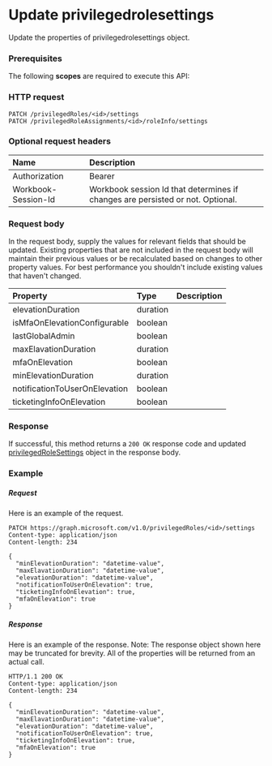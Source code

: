 # Update privilegedrolesettings

Update the properties of privilegedrolesettings object.
### Prerequisites
The following **scopes** are required to execute this API: 
### HTTP request
<!-- { "blockType": "ignored" } -->
```http
PATCH /privilegedRoles/<id>/settings
PATCH /privilegedRoleAssignments/<id>/roleInfo/settings
```
### Optional request headers
| Name       | Description|
|:-----------|:-----------|
| Authorization  | Bearer <code>|
| Workbook-Session-Id  | Workbook session Id that determines if changes are persisted or not. Optional.|

### Request body
In the request body, supply the values for relevant fields that should be updated. Existing properties that are not included in the request body will maintain their previous values or be recalculated based on changes to other property values. For best performance you shouldn't include existing values that haven't changed.

| Property	   | Type	|Description|
|:---------------|:--------|:----------|
|elevationDuration|duration||
|isMfaOnElevationConfigurable|boolean||
|lastGlobalAdmin|boolean||
|maxElavationDuration|duration||
|mfaOnElevation|boolean||
|minElevationDuration|duration||
|notificationToUserOnElevation|boolean||
|ticketingInfoOnElevation|boolean||

### Response
If successful, this method returns a `200 OK` response code and updated [privilegedRoleSettings](../resources/privilegedrolesettings.md) object in the response body.
### Example
##### Request
Here is an example of the request.
<!-- {
  "blockType": "request",
  "name": "update_privilegedrolesettings"
}-->
```http
PATCH https://graph.microsoft.com/v1.0/privilegedRoles/<id>/settings
Content-type: application/json
Content-length: 234

{
  "minElevationDuration": "datetime-value",
  "maxElavationDuration": "datetime-value",
  "elevationDuration": "datetime-value",
  "notificationToUserOnElevation": true,
  "ticketingInfoOnElevation": true,
  "mfaOnElevation": true
}
```
##### Response
Here is an example of the response. Note: The response object shown here may be truncated for brevity. All of the properties will be returned from an actual call.
<!-- {
  "blockType": "response",
  "truncated": true,
  "@odata.type": "microsoft.graph.privilegedRoleSettings"
} -->
```http
HTTP/1.1 200 OK
Content-type: application/json
Content-length: 234

{
  "minElevationDuration": "datetime-value",
  "maxElavationDuration": "datetime-value",
  "elevationDuration": "datetime-value",
  "notificationToUserOnElevation": true,
  "ticketingInfoOnElevation": true,
  "mfaOnElevation": true
}
```

<!-- uuid: 8fcb5dbc-d5aa-4681-8e31-b001d5168d79
2015-10-25 14:57:30 UTC -->
<!-- {
  "type": "#page.annotation",
  "description": "Update privilegedrolesettings",
  "keywords": "",
  "section": "documentation",
  "tocPath": ""
}-->